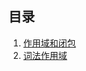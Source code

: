 ## 目录

1. [作用域和闭包](https://github.com/tanhrepo/blog/issues/2)
2. [词法作用域](https://github.com/tanhrepo/blog/issues/3)
